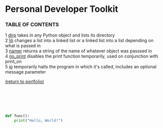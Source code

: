 # Personal Developer Toolkit
<!-- &nbsp;&nbsp;&nbsp;&nbsp; -->
### TABLE OF CONTENTS
1 [dirp](/dirp.md) takes in any Python object and lists its directory<br>
2 [lili](/lili.md) changes a list into a linked list or a linked list into a list depending on what is passed in<br>
3 [namer](/namer.md) returns a string of the name of whatever object was passsed in<br>
4 [no_print](/no_print.md) disables the print function temporarily, used on conjunction with print_on<br>
5 [ip](/no_print.md) temporarily halts the program in which it's called, includes an optional message parameter<br>


<a href="https://rowcased.github.io/">(return to portfolio)</a>


<br><br><br><br>


```python
def func():
    print("Hello, World!")
```
